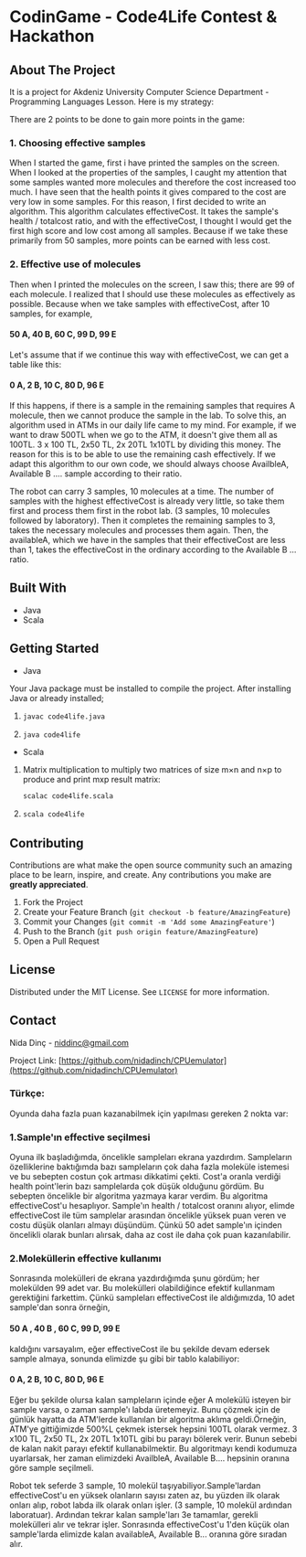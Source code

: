 #  CodinGame - Code4Life Contest & Hackathon

## About The Project

It is a project for Akdeniz University Computer Science Department - Programming Languages Lesson. 
Here is my strategy:

There are 2 points to be done to gain more points in the game:

### 1. Choosing effective samples
When I started the game, first i have printed the samples on the screen. When I looked at the properties of the samples, I caught my attention that some samples wanted more molecules and therefore the cost increased too much. I have seen that the health points it gives compared to the cost are very low in some samples. For this reason, I first decided to write an algorithm. This algorithm calculates effectiveCost. It takes the sample's health / totalcost ratio, and with the effectiveCost, I thought I would get the first high score and low cost among all samples. Because if we take these primarily from 50 samples, more points can be earned with less cost.


### 2. Effective use of molecules
Then when I printed the molecules on the screen, I saw this; there are 99 of each molecule. I realized that I should use these molecules as effectively as possible. Because when we take samples with effectiveCost, after 10 samples, for example,

#### 50 A, 40 B, 60 C, 99 D, 99 E

Let's assume that if we continue this way with effectiveCost, we can get a table like this:

#### 0 A, 2 B, 10 C, 80 D, 96 E

If this happens, if there is a sample in the remaining samples that requires A molecule, then we cannot produce the sample in the lab.
To solve this, an algorithm used in ATMs in our daily life came to my mind. For example, if we want to draw 500TL when we go to the ATM, it doesn't give them all as 100TL. 3 x 100 TL, 2x50 TL, 2x 20TL 1x10TL by dividing this money. The reason for this is to be able to use the remaining cash effectively. If we adapt this algorithm to our own code, we should always choose AvailbleA, Available B .... sample according to their ratio.


The robot can carry 3 samples, 10 molecules at a time. The number of samples with the highest effectiveCost is already very little, so take them first and process them first in the robot lab. (3 samples, 10 molecules followed by laboratory). Then it completes the remaining samples to 3, takes the necessary molecules and processes them again. Then, the availableA, which we have in the samples that their effectiveCost are less than 1, takes the effectiveCost in the ordinary according to the Available B ... ratio.


## Built With 

* Java
* Scala

## Getting Started 

* Java

Your Java package must be installed to compile the project. After installing Java or already installed;

1. ```sh
   javac code4life.java 

   ```
2. ```sh
   java code4life 

   ```

* Scala

1. Matrix multiplication to multiply two matrices of size m×n and n×p to produce and print mxp result matrix:
   ```sh
   scalac code4life.scala

   ```
2. ```sh
   scala code4life 

   ```
  
   
## Contributing

Contributions are what make the open source community such an amazing place to be learn, inspire, and create. Any contributions you make are **greatly appreciated**.

1. Fork the Project
2. Create your Feature Branch (`git checkout -b feature/AmazingFeature`)
3. Commit your Changes (`git commit -m 'Add some AmazingFeature'`)
4. Push to the Branch (`git push origin feature/AmazingFeature`)
5. Open a Pull Request



## License

Distributed under the MIT License. See `LICENSE` for more information.


## Contact

Nida Dinç - niddinc@gmail.com

Project Link: [https://github.com/nidadinch/CPUemulator](https://github.com/nidadinch/CPUemulator)

  
### Türkçe:

Oyunda daha fazla puan kazanabilmek için yapılması gereken 2 nokta var: 
### 1.Sample'ın effective seçilmesi
Oyuna ilk başladığımda, öncelikle sampleları ekrana yazdırdım. Sampleların özelliklerine baktığımda  bazı sampleların çok daha fazla moleküle istemesi ve bu sebepten costun çok artması dikkatimi çekti. Cost'a oranla verdiği health point'lerin bazı samplelarda çok düşük olduğunu gördüm. Bu sebepten öncelikle bir algoritma yazmaya karar verdim. Bu algoritma effectiveCost'u hesaplıyor. Sample'ın health / totalcost oranını alıyor, elimde effectiveCost ile tüm samplelar arasından öncelikle yüksek puan veren ve costu düşük olanları almayı düşündüm. Çünkü 50 adet sample'ın içinden öncelikli olarak bunları alırsak, daha az cost ile daha çok puan kazanılabilir. 

### 2.Moleküllerin effective kullanımı
Sonrasında molekülleri de ekrana yazdırdığımda şunu gördüm; her molekülden 99 adet var. Bu molekülleri olabildiğince efektif kullanmam gerektiğini farkettim. Çünkü sampleları effectiveCost ile aldığımızda, 10 adet sample'dan sonra örneğin, 

#### 50 A , 40 B , 60 C, 99 D, 99 E 

kaldığını varsayalım, eğer effectiveCost ile bu şekilde devam edersek sample almaya, sonunda elimizde şu gibi bir tablo kalabiliyor:

#### 0 A, 2 B, 10 C, 80 D, 96 E 

Eğer bu şekilde olursa kalan sampleların içinde eğer A molekülü isteyen bir sample varsa, o zaman sample'ı labda üretemeyiz. 
Bunu çözmek için de günlük hayatta da ATM'lerde kullanılan bir algoritma aklıma geldi.Örneğin, ATM'ye gittiğimizde 500%L çekmek istersek hepsini 100TL olarak vermez. 3 x100 TL, 2x50 TL, 2x 20TL 1x10TL gibi bu parayı bölerek verir. Bunun sebebi de kalan nakit parayı efektif kullanabilmektir. Bu algoritmayı kendi kodumuza uyarlarsak, her zaman elimizdeki AvailbleA, Available B.... hepsinin oranına göre sample seçilmeli.


Robot tek seferde 3 sample, 10 molekül taşıyabiliyor.Sample'lardan effectiveCost'u en yüksek olanların sayısı zaten az, bu yüzden ilk olarak onları alıp, robot labda ilk olarak onları işler. (3 sample, 10 molekül ardından laboratuar). Ardından tekrar kalan sample'ları 3e tamamlar, gerekli molekülleri alır ve tekrar işler. Sonrasında effectiveCost'u 1'den küçük olan sample'larda elimizde kalan availableA, Available B... oranına göre sıradan alır. 

